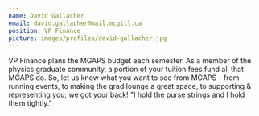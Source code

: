 ```yaml
---
name: David Gallacher 
email: david.gallacher@mail.mcgill.ca
position: VP Finance
picture: images/profiles/david-gallacher.jpg
---
```


VP Finance plans the MGAPS budget each semester. As a member of the physics graduate community, a portion of your tuition fees fund all that MGAPS do. So, let us know what you want to see from MGAPS - from running events, to making the grad lounge a great space, to supporting & representing you; we got your back!
"I hold the purse strings and I hold them tightly."
